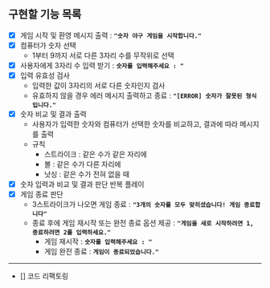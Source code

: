 ## 구현할 기능 목록

- [x] 게임 시작 및 환영 메시지 출력 : **`"숫자 야구 게임을 시작합니다."`**
- [x] 컴퓨터가 숫자 선택
  - 1부터 9까지 서로 다른 3자리 수를 무작위로 선택
- [x] 사용자에게 3자리 수 입력 받기 : **`숫자를 입력해주세요 : "`**
- [x] 입력 유효성 검사
  - 입력한 값이 3자리의 서로 다른 숫자인지 검사
  - 유효하지 않을 경우 에러 메시지 출력하고 종료 : **`"[ERROR] 숫자가 잘못된 형식입니다."`**
- [x] 숫자 비교 및 결과 출력
  - 사용자가 입력한 숫자와 컴퓨터가 선택한 숫자를 비교하고, 결과에 따라 메시지를 출력
  - 규칙
    - 스트라이크 : 같은 수가 같은 자리에
    - 볼 : 같은 수가 다른 자리에
    - 낫싱 : 같은 수가 전혀 없을 때
- [x] 숫자 입력과 비교 및 결과 판단 반복 플레이
- [x] 게임 종료 판단
  - 3스트라이크가 나오면 게임 종료 : **`"3개의 숫자를 모두 맞히셨습니다! 게임 종료합니다"`**
  - 종료 후에 게임 재시작 또는 완전 종료 옵션 제공 : **`"게임을 새로 시작하려면 1, 종료하려면 2를 입력하세요."`**
    - 게임 재시작 : **`숫자를 입력해주세요 : "`**
    - 게임 완전 종료 : **`게임이 종료되었습니다."`**

---

- [] 코드 리팩토링
